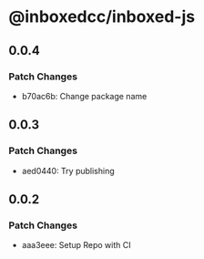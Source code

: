 # @inboxedcc/inboxed-js

## 0.0.4

### Patch Changes

- b70ac6b: Change package name

## 0.0.3

### Patch Changes

- aed0440: Try publishing

## 0.0.2

### Patch Changes

- aaa3eee: Setup Repo with CI
